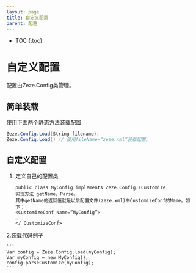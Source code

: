 ```yaml
---
layout: page
title: 自定义配置
parent: 配置
---
```


* TOC
{:toc}

# 自定义配置

配置由Zeze.Config类管理。

## 简单装载

使用下面两个静态方法装载配置

```csharp
Zeze.Config.Load(String filename);
Zeze.Config.Load() // 使用fileName=“zeze.xml”装载配置。
```

## 自定义配置

1. 定义自己的配置类

    ```
    public class MyConfig implements Zeze.Config.ICustomize
    实现方法 getName，Parse。
    其中getName的返回值就是以后配置文件(zeze.xml)中CustomizeConf的Name。如下：
    <CustomizeConf Name=”MyConfig”>
    …
    </ CustomizeConf>
    ```

2.装载代码例子

    ```
    Var config = Zeze.Config.load(myConfig);
    Var myConfig = new MyConfig();
    config.parseCustomize(myConfig);
    ```
